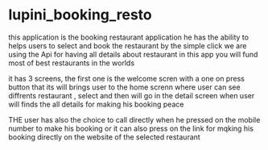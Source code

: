 # lupini_booking_resto
this application is the booking restaurant application 
he has the ability to helps users to select and book the restaurant by the simple click
we are using the Api for having all details about restaurant 
in this app you will fund most of best restaurants in the worlds

it has 3 screens, the first one is the welcome scren with a one on press button that its will brings user to the home screnn where user can see diffrents restaurant , select 
and then will go in the detail screen when user will finds the all details for making his booking 
peace 

THE user has also the choice to call directly when he pressed on the mobile number to make his booking or it can also press on the link for mqking his booking directly on the website of the selected restaurant 
